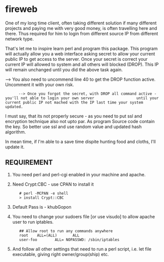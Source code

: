 # fireweb

One of my long time client, often taking different solution if many different projects and paying me with very good money,
is often travelling here and there. Thus required for him to login from different source IP from different network type.

That's let me to inspire learn perl and program this package. This program will actually allow you a web interface asking secret to allow your current public IP to get access to the server. Once your secret is correct your current IP will allowed to system and all others will blocked (DROP). This IP will remain unchanged until you did the above task again. 

--> You also need to uncommend line 40 to get the DROP function active. Uncomment it with your own risk. 

          --> Once you forgot the secret, with DROP all command active - you'll not able to login your own server                   until your current public IP not mached with the IP last time your system updated.

I must say, that its not properly secure - as you need to put ssl and encryption technique also not upto par.
As program Source code contain the key. So better use ssl and use random value and updated hash algorithm.

In mean time, if I'm able to a save time dispite hunting food and cloths, I'll update it.


REQUIREMENT
--------------------
1. You need perl and perl-cgi enabled in your machine and apache.
2. Need Crypt:CBC - use CPAN to install it

          # perl -MCPAN -e shell
          > install Crypt::CBC

3. Default Pass is - khubGopon
4. You need to change your sudoers file [or use visudo] to allow apache user to run iptables.

          ## Allow root to run any commands anywhere
          root    ALL=(ALL)       ALL
          user-foo        ALL= NOPASSWD: /sbin/iptables

5. And follow all other settings that need to run a perl script, i.e. let file executable, giving right owner/group(ship) etc.
